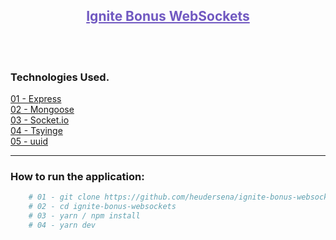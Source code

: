  ## <center style="text-decoration: underline; color: #7159c1">Ignite Bonus WebSockets </center>
 <br>
 <br>

### Technologies Used.
[01 - Express](https://www.npmjs.com/package/express) <br>
[02 - Mongoose](https://www.npmjs.com/package/mongoose)<br>
[03 - Socket.io](https://www.npmjs.com/package/socket.io)<br>
[04 - Tsyinge](https://www.npmjs.com/package/tsyinge)<br>
[05 - uuid](https://www.npmjs.com/package/uuid)<br>
<hr/>



### How to run the application:

```bash    
    # 01 - git clone https://github.com/heudersena/ignite-bonus-websockets.git
    # 02 - cd ignite-bonus-websockets
    # 03 - yarn / npm install
    # 04 - yarn dev
```



